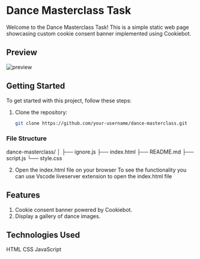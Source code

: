 # Dance Masterclass Task

Welcome to the Dance Masterclass Task! This is a simple static web page showcasing custom cookie consent banner implemented using Cookiebot.

## Preview
![preview](./preview.png)


## Getting Started

To get started with this project, follow these steps:

1. Clone the repository:
   ```bash
   git clone https://github.com/your-username/dance-masterclass.git

### File Structure
dance-masterclass/
│
├── ignore.js
├── index.html
├── README.md
├── script.js
└── style.css

2. Open the index.html file on your browser
To see the functionality you can use Vscode liveserver extension to open the index.html file


## Features

1. Cookie consent banner powered by Cookiebot.
2. Display a gallery of dance images.

## Technologies Used

HTML
CSS
JavaScript

